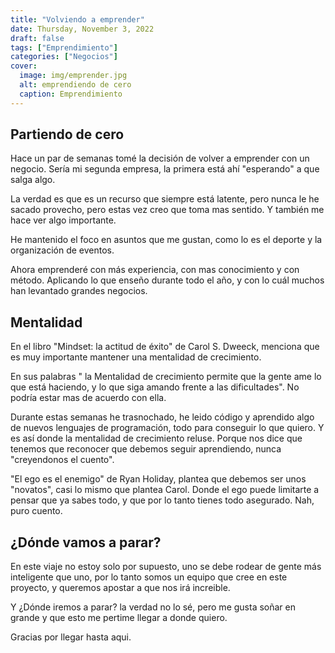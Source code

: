```yaml
---
title: "Volviendo a emprender"
date: Thursday, November 3, 2022
draft: false
tags: ["Emprendimiento"]
categories: ["Negocios"]
cover:
  image: img/emprender.jpg
  alt: emprendiendo de cero
  caption: Emprendimiento
---
```


## Partiendo de cero

Hace un par de semanas tomé la decisión de volver a emprender con un negocio. Sería mi segunda empresa, la primera está ahí "esperando" a que salga algo.

La verdad es que es un recurso que siempre está latente, pero nunca le he sacado provecho, pero estas vez creo que toma mas sentido. Y también me hace ver algo importante.

He mantenido el foco en asuntos que me gustan, como lo es el deporte y la organización de eventos.

Ahora emprenderé con más experiencia, con mas conocimiento y con método. Aplicando lo que enseño durante todo el año, y con lo cuál muchos han levantado grandes negocios.

## Mentalidad

En el libro "Mindset: la actitud de éxito" de Carol S. Dweeck, menciona que es muy importante mantener una mentalidad de crecimiento.

En sus palabras " la Mentalidad de crecimiento permite que la gente ame lo que está haciendo, y lo que siga amando frente a las dificultades". No podría estar mas de acuerdo con ella.

Durante estas semanas he trasnochado, he leido código y aprendido algo de nuevos lenguajes de programación, todo para conseguir lo que quiero. Y es así donde la mentalidad de crecimiento reluse. Porque nos dice que tenemos que reconocer que debemos seguir aprendiendo, nunca "creyendonos el cuento".

"El ego es el enemigo" de Ryan Holiday, plantea que debemos ser unos "novatos", casi lo mismo que plantea Carol. Donde el ego puede limitarte a pensar que ya sabes todo, y que por lo tanto tienes todo asegurado. Nah, puro cuento.

## ¿Dónde vamos a parar?

En este viaje no estoy solo por supuesto, uno se debe rodear de gente más inteligente que uno, por lo tanto somos un equipo que cree en este proyecto, y queremos apostar a que nos irá increible.

Y ¿Dónde iremos a parar? la verdad no lo sé, pero me gusta soñar en grande y que esto me pertime llegar a donde quiero.

Gracias por llegar hasta aqui.
